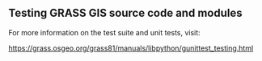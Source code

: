 ## Testing GRASS GIS source code and modules

For more information on the test suite and unit tests, visit:

https://grass.osgeo.org/grass81/manuals/libpython/gunittest_testing.html
